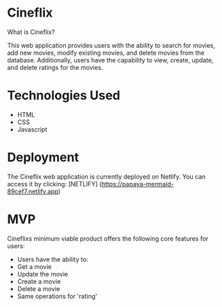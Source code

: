 # Cineflix
What is Cineflix? 

This web application provides users with the ability to search for movies, add new movies, modify existing movies, and delete movies from the database. Additionally, users have the capability to view, create, update, and delete ratings for the movies.

# Technologies Used
- HTML 
- CSS
- Javascript

# Deployment
The Cineflix web application is currently deployed on Netlify. You can access it by clicking: [NETLIFY] (https://papaya-mermaid-89cef7.netlify.app)


# MVP 
Cineflixs minimum viable product offers the following core features for users:

- Users have the ability to:
- Get a movie
- Update the movie
- Create a movie 
- Delete a movie 
- Same operations for 'rating'












